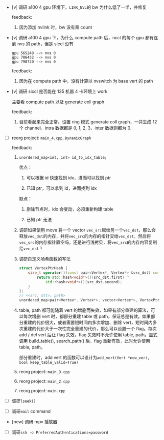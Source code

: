 * [v] 调研 a100 4 gpu 环境下，`LINK_NVL`的 bw 为什么低了一半，并修复

    feedback:

    1. 因为添加 nvlink 时，bw 没有乘 count

* [v] 调研 a100 4 gpu 下，为什么 compute path 后，nccl 的每个 gpu 都有连到 nvs 的 path，但是 siccl 没有

    ```
    gpu 565248 --> nvs 0
    gpu 786432 --> nvs 0
    gpu 798720 --> nvs 0
    ```

    feedback:

    1. 因为在 compute path 中，没有计算以 nvswitch 为 base vert 的 path

* [v] 调研 siccl 是否能在 135 机器 4 卡环境上 work

    主要看 compute path 以及 generate coll graph

    feedback:

    1. 目前看起来完全正常。设置 ring 模式 generate coll graph，一共生成 12 个 channel，intra 数据都是 0, 1, 2, 3，inter 数据则都为 0.

* [ ] reorg project: `main_4.cpp`, `DynamicGraph`

    feedback:

    1. `unordered_map<int, int> id_to_idx_table;`

        优点：

        1. 可以根据 id 快速找到 idx，进而可以找到 ptr

        1. 已知 ptr，可以拿到 id，进而找到 idx

        缺点：

        1. 删除节点时，idx 会变动，必须重新构建 table

        2. 已知 ptr 无法

    1. 调研如果使用 move 将一个 vector `vec_src`赋给另一个`vec_dst`，那么会释放`vec_dst`的内存，并将`vec_src`的内存的指针交给`vec_dst`，然后将`vec_src`的内存指针置空吗，还是进行浅拷贝，将`vec_src`的内存内容复制给`vec_dst`？

    1. 调研自定义哈希函数的写法

        ```cpp
        struct VertexPtrHash {
            size_t operator()(const pair<Vertex*, Vertex*> &src_dst) const {
                return std::hash<void*>()(src_dst.first) ^
                    std::hash<void*>()(src_dst.second);
            }
        };
        // <<src, dst>, path>
        unordered_map<pair<Vertex*, Vertex*>, vector<Vertex*>, VertexPtrHash> paths;
        ```

    1. table, path 都可能随着 vert 的增删而失效，如果有部分重建的算法，可以每次增删 vert 时，都部分重建 table 或 path，保证总是有效。如果部分重建的代价很大，或者需要短时间内多次增加、删除 vert，短时间内多次重建的代价大于一次性完全重建的代价，那么可以设置一个 flag，每次 add / del vert 后让 flag 失效，flag 失效时不允许使用 table, path。显式调用 build_table(), search_path() 后，flag 重新有效，此时允许使用 table, path。

        部分重建时，add vert 的函数可以设计为`add_vert(Vert *new_vert, bool keep_table_valid=True)`

    1. reorg project: `main_3.cpp`

    1. reorg project: `main_2.cpp`

    1. reorg project: `main.cpp`

* [ ] 调研`lseek()`

* [ ] 调研`mail` command

* [new] 调研 mpv 播放器

* [ ] 调研`ssh -o PreferredAuthentications=password`

